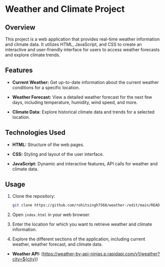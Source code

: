 # Weather and Climate Project

## Overview

This project is a web application that provides real-time weather information and climate data. It utilizes HTML, JavaScript, and CSS to create an interactive and user-friendly interface for users to access weather forecasts and explore climate trends.

## Features

- **Current Weather:** Get up-to-date information about the current weather conditions for a specific location.

- **Weather Forecast:** View a detailed weather forecast for the next few days, including temperature, humidity, wind speed, and more.

- **Climate Data:** Explore historical climate data and trends for a selected location.

## Technologies Used

- **HTML:** Structure of the web pages.

- **CSS:** Styling and layout of the user interface.

- **JavaScript:** Dynamic and interactive features, API calls for weather and climate data.

## Usage

1. Clone the repository:

    ```bash
    git clone https://github.com/rohitsingh7568/weather-/edit/main/README.md
    ```

2. Open `index.html` in your web browser.

3. Enter the location for which you want to retrieve weather and climate information.

4. Explore the different sections of the application, including current weather, weather forecast, and climate data.



- **Weather API:** (https://weather-by-api-ninjas.p.rapidapi.com/v1/weather?city=${city})



